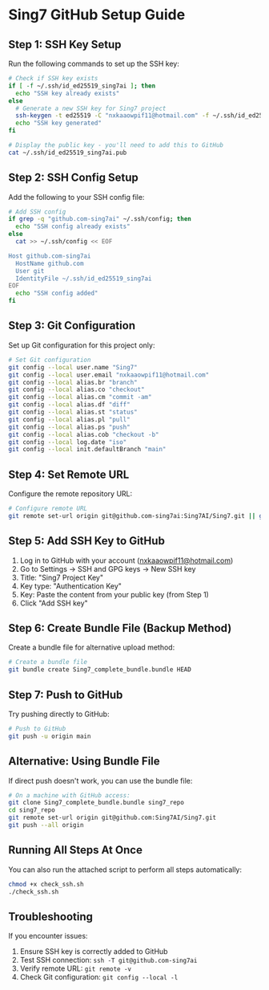 # Sing7 GitHub Setup Guide

## Step 1: SSH Key Setup

Run the following commands to set up the SSH key:

```bash
# Check if SSH key exists
if [ -f ~/.ssh/id_ed25519_sing7ai ]; then
  echo "SSH key already exists"
else
  # Generate a new SSH key for Sing7 project
  ssh-keygen -t ed25519 -C "nxkaaowpif11@hotmail.com" -f ~/.ssh/id_ed25519_sing7ai -N ""
  echo "SSH key generated"
fi

# Display the public key - you'll need to add this to GitHub
cat ~/.ssh/id_ed25519_sing7ai.pub
```

## Step 2: SSH Config Setup

Add the following to your SSH config file:

```bash
# Add SSH config
if grep -q "github.com-sing7ai" ~/.ssh/config; then
  echo "SSH config already exists"
else
  cat >> ~/.ssh/config << EOF

Host github.com-sing7ai
  HostName github.com
  User git
  IdentityFile ~/.ssh/id_ed25519_sing7ai
EOF
  echo "SSH config added"
fi
```

## Step 3: Git Configuration

Set up Git configuration for this project only:

```bash
# Set Git configuration
git config --local user.name "Sing7"
git config --local user.email "nxkaaowpif11@hotmail.com"
git config --local alias.br "branch"
git config --local alias.co "checkout"
git config --local alias.cm "commit -am"
git config --local alias.df "diff"
git config --local alias.st "status"
git config --local alias.pl "pull"
git config --local alias.ps "push"
git config --local alias.cob "checkout -b"
git config --local log.date "iso"
git config --local init.defaultBranch "main"
```

## Step 4: Set Remote URL

Configure the remote repository URL:

```bash
# Configure remote URL
git remote set-url origin git@github.com-sing7ai:Sing7AI/Sing7.git || git remote add origin git@github.com-sing7ai:Sing7AI/Sing7.git
```

## Step 5: Add SSH Key to GitHub

1. Log in to GitHub with your account (nxkaaowpif11@hotmail.com)
2. Go to Settings → SSH and GPG keys → New SSH key
3. Title: "Sing7 Project Key"
4. Key type: "Authentication Key"
5. Key: Paste the content from your public key (from Step 1)
6. Click "Add SSH key"

## Step 6: Create Bundle File (Backup Method)

Create a bundle file for alternative upload method:

```bash
# Create a bundle file
git bundle create Sing7_complete_bundle.bundle HEAD
```

## Step 7: Push to GitHub

Try pushing directly to GitHub:

```bash
# Push to GitHub
git push -u origin main
```

## Alternative: Using Bundle File

If direct push doesn't work, you can use the bundle file:

```bash
# On a machine with GitHub access:
git clone Sing7_complete_bundle.bundle sing7_repo
cd sing7_repo
git remote set-url origin git@github.com:Sing7AI/Sing7.git
git push --all origin
```

## Running All Steps At Once

You can also run the attached script to perform all steps automatically:

```bash
chmod +x check_ssh.sh
./check_ssh.sh
```

## Troubleshooting

If you encounter issues:

1. Ensure SSH key is correctly added to GitHub
2. Test SSH connection: `ssh -T git@github.com-sing7ai`
3. Verify remote URL: `git remote -v`
4. Check Git configuration: `git config --local -l` 